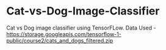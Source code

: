 # Cat-vs-Dog-Image-Classifier

Cat vs Dog image classifier using TensorFLow.
Data Used - https://storage.googleapis.com/tensorflow-1-public/course2/cats_and_dogs_filtered.zip
